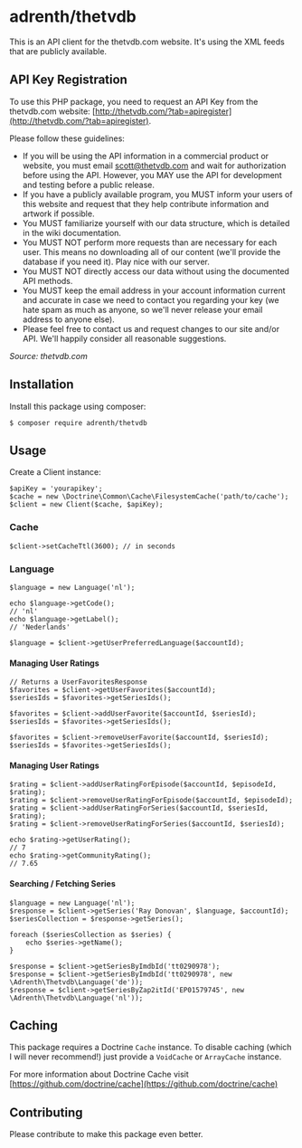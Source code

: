 # adrenth/thetvdb

This is an API client for the thetvdb.com website. It's using the XML feeds that are publicly available.

## API Key Registration

To use this PHP package, you need to request an API Key from the thetvdb.com website: [http://thetvdb.com/?tab=apiregister](http://thetvdb.com/?tab=apiregister).

Please follow these guidelines:

* If you will be using the API information in a commercial product or website, you must email [scott@thetvdb.com](mailto:scott@thetvdb.com) and wait for authorization before using the API. However, you MAY use the API for development and testing before a public release.
* If you have a publicly available program, you MUST inform your users of this website and request that they help contribute information and artwork if possible.
* You MUST familiarize yourself with our data structure, which is detailed in the wiki documentation.
* You MUST NOT perform more requests than are necessary for each user. This means no downloading all of our content (we'll provide the database if you need it). Play nice with our server.
* You MUST NOT directly access our data without using the documented API methods.
* You MUST keep the email address in your account information current and accurate in case we need to contact you regarding your key (we hate spam as much as anyone, so we'll never release your email address to anyone else).
* Please feel free to contact us and request changes to our site and/or API. We'll happily consider all reasonable suggestions.

*Source: thetvdb.com*

## Installation

Install this package using composer:

````
$ composer require adrenth/thetvdb
````

## Usage

Create a Client instance:

````
$apiKey = 'yourapikey';
$cache = new \Doctrine\Common\Cache\FilesystemCache('path/to/cache');
$client = new Client($cache, $apiKey);
````
### Cache
````
$client->setCacheTtl(3600); // in seconds
````

### Language
````
$language = new Language('nl');

echo $language->getCode();
// 'nl'
echo $language->getLabel();
// 'Nederlands'

$language = $client->getUserPreferredLanguage($accountId);
````

#### Managing User Ratings
````
// Returns a UserFavoritesResponse
$favorites = $client->getUserFavorites($accountId);
$seriesIds = $favorites->getSeriesIds();

$favorites = $client->addUserFavorite($accountId, $seriesId);
$seriesIds = $favorites->getSeriesIds();

$favorites = $client->removeUserFavorite($accountId, $seriesId);
$seriesIds = $favorites->getSeriesIds();
````

#### Managing User Ratings
````
$rating = $client->addUserRatingForEpisode($accountId, $episodeId, $rating);
$rating = $client->removeUserRatingForEpisode($accountId, $episodeId);
$rating = $client->addUserRatingForSeries($accountId, $seriesId, $rating);
$rating = $client->removeUserRatingForSeries($accountId, $seriesId);

echo $rating->getUserRating();
// 7
echo $rating->getCommunityRating();
// 7.65
````

#### Searching / Fetching Series
````
$language = new Language('nl');
$response = $client->getSeries('Ray Donovan', $language, $accountId);
$seriesCollection = $response->getSeries();

foreach ($seriesCollection as $series) {
	echo $series->getName();
}

$response = $client->getSeriesByImdbId('tt0290978');
$response = $client->getSeriesByImdbId('tt0290978', new \Adrenth\Thetvdb\Language('de'));
$response = $client->getSeriesByZap2itId('EP01579745', new \Adrenth\Thetvdb\Language('nl'));
```` 

## Caching

This package requires a Doctrine `Cache` instance. To disable caching (which I will never recommend!) just provide a `VoidCache` or `ArrayCache` instance.

For more information about Doctrine Cache visit [https://github.com/doctrine/cache](https://github.com/doctrine/cache)

## Contributing

Please contribute to make this package even better.